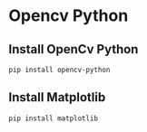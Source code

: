 # Opencv Python 


## Install OpenCv Python
```
pip install opencv-python
```

## Install Matplotlib

```
pip install matplotlib
```

